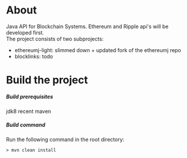 # About
Java API for Blockchain Systems. Ethereum and Ripple api's will be developed first.  
The project consists of two subprojects:
- ethereumj-light: slimmed down + updated fork of the ethereumj repo
- blocklinks: todo 

# Build the project

##### Build prerequisites
jdk8
recent maven

##### Build command
Run the following command in the root directory:
```
> mvn clean install
```

